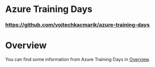 # Azure Training Days
### https://github.com/vojtechkacmarik/azure-training-days

# Overview
You can find some information from Azure Training Days in [Overview](./docs/overview.md).